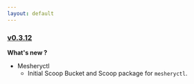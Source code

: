 ```yaml
---
layout: default
---
```


### [v0.3.12](https://github.com/layer5io/meshery/releases/tag/v0.3.12)

**What's new ?**

- Mesheryctl
  - Initial Scoop Bucket and Scoop package for `mesheryctl`.

